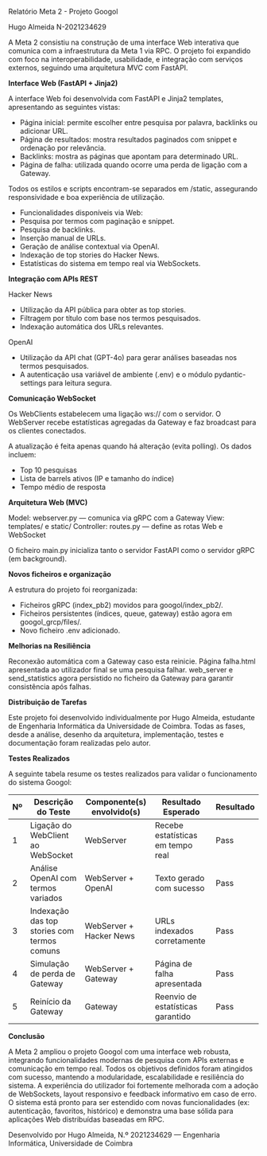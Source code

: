 Relatório Meta 2 - Projeto Googol

Hugo Almeida N-2021234629

A Meta 2 consistiu na construção de uma interface Web interativa que comunica com a infraestrutura da Meta 1 via RPC. O projeto foi expandido com foco na interoperabilidade, usabilidade, e integração com serviços externos, seguindo uma arquitetura MVC com FastAPI.

**Interface Web (FastAPI + Jinja2)**

A interface Web foi desenvolvida com FastAPI e Jinja2 templates, apresentando as seguintes vistas:
- Página inicial: permite escolher entre pesquisa por palavra, backlinks ou adicionar URL.
- Página de resultados: mostra resultados paginados com snippet e ordenação por relevância.
- Backlinks: mostra as páginas que apontam para determinado URL.
- Página de falha: utilizada quando ocorre uma perda de ligação com a Gateway.

Todos os estilos e scripts encontram-se separados em /static, assegurando responsividade e boa experiência de utilização.
- Funcionalidades disponíveis via Web:
- Pesquisa por termos com paginação e snippet.
- Pesquisa de backlinks.
- Inserção manual de URLs.
- Geração de análise contextual via OpenAI.
- Indexação de top stories do Hacker News.
- Estatísticas do sistema em tempo real via WebSockets.

**Integração com APIs REST**

Hacker News
- Utilização da API pública para obter as top stories.
- Filtragem por título com base nos termos pesquisados.
- Indexação automática dos URLs relevantes.

OpenAI
- Utilização da API chat (GPT-4o) para gerar análises baseadas nos termos pesquisados.
- A autenticação usa variável de ambiente (.env) e o módulo pydantic-settings para leitura segura.

**Comunicação WebSocket**

Os WebClients estabelecem uma ligação ws:// com o servidor.
O WebServer recebe estatísticas agregadas da Gateway e faz broadcast para os clientes conectados.

A atualização é feita apenas quando há alteração (evita polling). Os dados incluem:
- Top 10 pesquisas
- Lista de barrels ativos (IP e tamanho do índice)
- Tempo médio de resposta

**Arquitetura Web (MVC)**

Model: webserver.py — comunica via gRPC com a Gateway
View: templates/ e static/
Controller: routes.py — define as rotas Web e WebSocket

O ficheiro main.py inicializa tanto o servidor FastAPI como o servidor gRPC (em background).

**Novos ficheiros e organização**

A estrutura do projeto foi reorganizada:
- Ficheiros gRPC (index_pb2) movidos para googol/index_pb2/.
- Ficheiros persistentes (índices, queue, gateway) estão agora em googol_grcp/files/.
- Novo ficheiro .env adicionado.

**Melhorias na Resiliência**

Reconexão automática com a Gateway caso esta reinicie.
Página falha.html apresentada ao utilizador final se uma pesquisa falhar.
web_server e send_statistics agora persistido no ficheiro da Gateway para garantir consistência após falhas.

**Distribuição de Tarefas**

Este projeto foi desenvolvido individualmente por Hugo Almeida, estudante de Engenharia Informática da Universidade de Coimbra. Todas as fases, desde a análise, desenho da arquitetura, implementação, testes e documentação foram realizadas pelo autor.

**Testes Realizados**

A seguinte tabela resume os testes realizados para validar o funcionamento do sistema Googol:

| Nº  | Descrição do Teste                              | Componente(s) envolvido(s) | Resultado Esperado                               | Resultado |
| --- | ----------------------------------------------- | -------------------------- | ------------------------------------------------ | --------- |
| 1   | Ligação do WebClient ao WebSocket               | WebServer                  | Recebe estatísticas em tempo real                | Pass      |
| 2   | Análise OpenAI com termos variados              | WebServer + OpenAI         | Texto gerado com sucesso                         | Pass      |
| 3   | Indexação das top stories com termos comuns     | WebServer + Hacker News    | URLs indexados corretamente                      | Pass      |
| 4   | Simulação de perda de Gateway                   | WebServer + Gateway        | Página de falha apresentada                      | Pass      |
| 5   | Reinício da Gateway                             | Gateway                    | Reenvio de estatísticas garantido                | Pass      |


**Conclusão**

A Meta 2 ampliou o projeto Googol com uma interface web robusta, integrando funcionalidades modernas de pesquisa com APIs externas e comunicação em tempo real.
Todos os objetivos definidos foram atingidos com sucesso, mantendo a modularidade, escalabilidade e resiliência do sistema. A experiência do utilizador foi fortemente melhorada com a adoção de WebSockets, layout responsivo e feedback informativo em caso de erro.
O sistema está pronto para ser estendido com novas funcionalidades (ex: autenticação, favoritos, histórico) e demonstra uma base sólida para aplicações Web distribuídas baseadas em RPC.


Desenvolvido por Hugo Almeida, N.º 2021234629 — Engenharia Informática, Universidade de Coimbra